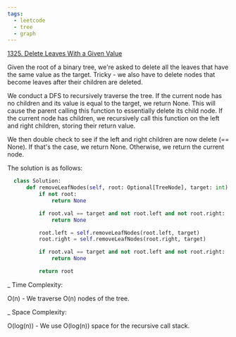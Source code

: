 ```yaml
---
tags:
  - leetcode
  - tree
  - graph
---
```


<a href="https://leetcode.com/problems/delete-leaves-with-a-given-value/">
1325. Delete Leaves With a Given Value</a>

Given the root of a binary tree, we're asked to delete all the leaves that have
the same value as the target. Tricky - we also have to delete nodes that become
leaves after their children are deleted.

We conduct a DFS to recursively traverse the tree. If the current node has no
children and its value is equal to the target, we return None. This will cause
the parent calling this function to essentially delete its child node. If the
current node has children, we recursively call this function on the left and
right children, storing their return value.

We then double check to see if the left and right children are now delete (==
None). If that's the case, we return None. Otherwise, we return the current
node.

The solution is as follows:

```python
  class Solution:
      def removeLeafNodes(self, root: Optional[TreeNode], target: int) -> Optional[TreeNode]:
          if not root:
              return None

          if root.val == target and not root.left and not root.right:
              return None

          root.left = self.removeLeafNodes(root.left, target)
          root.right = self.removeLeafNodes(root.right, target)

          if root.val == target and not root.left and not root.right:
              return None

          return root
```

\_ Time Complexity:

O(n) - We traverse O(n) nodes of the tree.

\_ Space Complexity:

O(log(n)) - We use O(log(n)) space for the recursive call stack.
